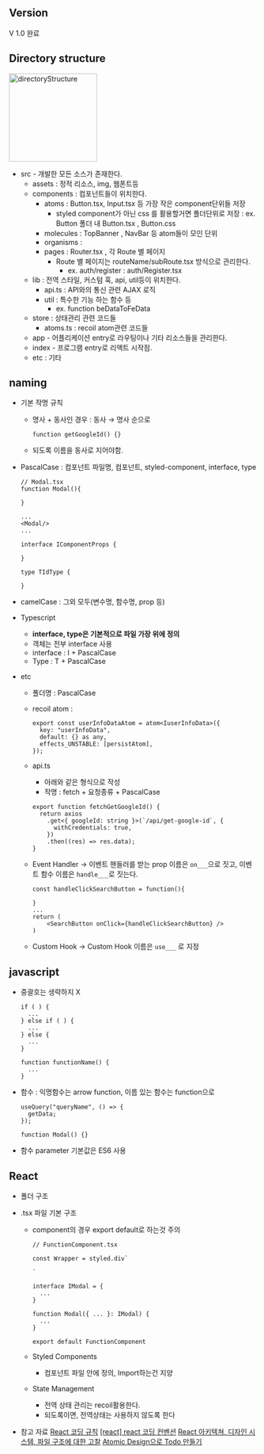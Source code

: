 ## Version
V 1.0 완료






## Directory structure

<img width="178" alt="directoryStructure" src="https://user-images.githubusercontent.com/101977256/210210826-1064c118-1f2a-4e54-9663-eccdac4d4e2b.png">

- src - 개발한 모든 소스가 존재한다.
  - assets : 정적 리소스, img, 웹폰트등
  - components : 컴포넌트들이 위치한다.
    - atoms : Button.tsx, Input.tsx 등 가장 작은 component단위들 저장
      - styled component가 아닌 css 를 활용할거면 폴더단위로 저장 : ex. Button 폴더 내 Button.tsx , Button.css
    - molecules : TopBanner , NavBar 등 atom들이 모인 단위
    - organisms :
    - pages : Router.tsx , 각 Route 별 페이지
      - Route 별 페이지는 routeName/subRoute.tsx 방식으로 관리한다.
        - ex. auth/register : auth/Register.tsx
  - lib : 전역 스타일, 커스텀 훅, api, util등이 위치한다.
    - api.ts : API와의 통신 관련 AJAX 로직
    - util : 특수한 기능 하는 함수 등
      - ex. function beDataToFeData
  - store : 상태관리 관련 코드들
    - atoms.ts : recoil atom관련 코드들
  - app - 어플리케이션 entry로 라우팅이나 기타 리소스들을 관리한다.
  - index - 프로그램 entry로 리액트 시작점.
  - etc : 기타

## naming

- 기본 작명 규칙
  - 명사 + 동사인 경우 : 동사 → 명사 순으로
    ```tsx
    function getGoogleId() {}
    ```
  - 되도록 이름을 동사로 지어야함.
- PascalCase : 컴포넌트 파일명, 컴포넌트, styled-component, interface, type

  ```tsx
  // Modal.tsx
  function Modal(){

  }

  ...
  <Modal/>
  ...

  interface IComponentProps {

  }

  type TIdType {

  }
  ```

- camelCase : 그외 모두(변수명, 함수명, prop 등)
- Typescript
  - **interface, type은 기본적으로 파일 가장 위에 정의**
  - 객체는 전부 interface 사용
  - interface : I + PascalCase
  - Type : T + PascalCase
- etc

  - 폴더명 : PascalCase
  - recoil atom :
    ```tsx
    export const userInfoDataAtom = atom<IuserInfoData>({
      key: "userInfoData",
      default: {} as any,
      effects_UNSTABLE: [persistAtom],
    });
    ```
  - api.ts
    - 아래와 같은 형식으로 작성
    - 작명 : fetch + 요청종류 + PascalCase
    ```tsx
    export function fetchGetGoogleId() {
      return axios
        .get<{ googleId: string }>(`/api/get-google-id`, {
          withCredentials: true,
        })
        .then((res) => res.data);
    }
    ```
  - Event Handler
    → 이벤트 핸들러를 받는 prop 이름은 `on___`으로 짓고, 이벤트 함수 이름은 `handle___`로 짓는다.

    ```tsx
    const handleClickSearchButton = function(){

    }
    ...
    return (
    	<SearchButton onClick={handleClickSearchButton} />
    )
    ```

  - Custom Hook
    → Custom Hook 이름은 `use___` 로 지정

## javascript

- 중괄호는 생략하지 X

  ```tsx
  if ( ) {
    ...
  } else if ( ) {
    ...
  } else {
    ...
  }

  function functionName() {
    ...
  }
  ```

- 함수 : 익명함수는 arrow function, 이름 있는 함수는 function으로

  ```tsx
  useQuery("queryName", () => {
    getData;
  });

  function Modal() {}
  ```

- 함수 parameter 기본값은 ES6 사용

## React

- 폴더 구조
- .tsx 파일 기본 구조

  - component의 경우 export default로 하는것 주의

    ```tsx
    // FunctionComponent.tsx

    const Wrapper = styled.div`

    `

    interface IModal = {
      ...
    }

    function Modal({ ... }: IModal) {
      ...
    }

    export default FunctionComponent
    ```

  - Styled Components
    - 컴포넌트 파일 안에 정의, Import하는건 지양
  - State Management
    - 전역 상태 관리는 recoil활용한다.
    - 되도록이면, 전역상태는 사용하지 않도록 한다

- 참고 자료
  [React 코딩 규칙](https://velog.io/@gwak2837/React-%EC%BD%94%EB%94%A9-%EA%B7%9C%EC%B9%99)
  [[react] react 코딩 컨벤션](https://phrygia.github.io/react/2022-04-05-react/)
  [React 아키텍쳐, 디자인 시스템, 파일 구조에 대한 고찰](https://kyung-a.tistory.com/35)
  [Atomic Design으로 Todo 만들기](https://velog.io/@thsoon/%EC%93%B8%EB%95%8C%EC%97%86%EC%9D%B4-%EA%B3%A0%ED%80%84%EC%9D%B8-%ED%88%AC%EB%91%90%EB%A6%AC%EC%8A%A4%ED%8A%B8-%EB%A7%8C%EB%93%A4%EA%B8%B0-FE-2.-%EB%B7%B0-%EC%84%A4%EA%B3%84)
